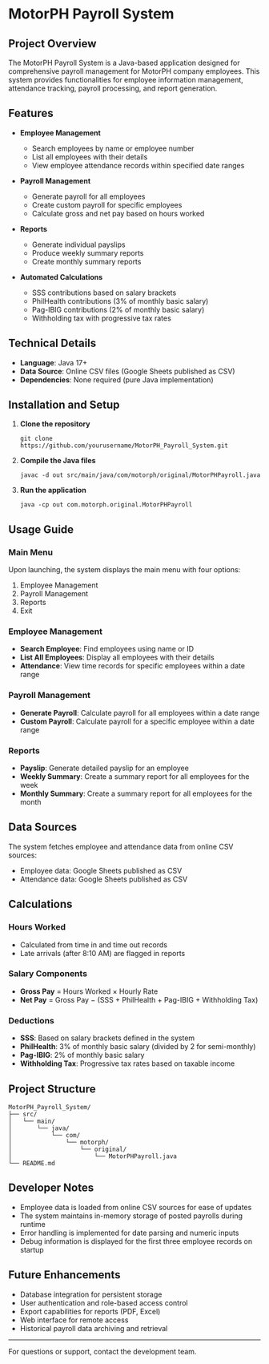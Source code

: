 # MotorPH Payroll System

## Project Overview

The MotorPH Payroll System is a Java-based application designed for comprehensive payroll management for MotorPH company employees. This system provides functionalities for employee information management, attendance tracking, payroll processing, and report generation.

## Features

- **Employee Management**
  - Search employees by name or employee number
  - List all employees with their details
  - View employee attendance records within specified date ranges

- **Payroll Management**
  - Generate payroll for all employees
  - Create custom payroll for specific employees
  - Calculate gross and net pay based on hours worked

- **Reports**
  - Generate individual payslips
  - Produce weekly summary reports
  - Create monthly summary reports

- **Automated Calculations**
  - SSS contributions based on salary brackets
  - PhilHealth contributions (3% of monthly basic salary)
  - Pag-IBIG contributions (2% of monthly basic salary)
  - Withholding tax with progressive tax rates

## Technical Details

- **Language**: Java 17+
- **Data Source**: Online CSV files (Google Sheets published as CSV)
- **Dependencies**: None required (pure Java implementation)

## Installation and Setup

1. **Clone the repository**
   ```
   git clone https://github.com/yourusername/MotorPH_Payroll_System.git
   ```

2. **Compile the Java files**
   ```
   javac -d out src/main/java/com/motorph/original/MotorPHPayroll.java
   ```

3. **Run the application**
   ```
   java -cp out com.motorph.original.MotorPHPayroll
   ```

## Usage Guide

### Main Menu
Upon launching, the system displays the main menu with four options:
1. Employee Management
2. Payroll Management
3. Reports
4. Exit

### Employee Management
- **Search Employee**: Find employees using name or ID
- **List All Employees**: Display all employees with their details
- **Attendance**: View time records for specific employees within a date range

### Payroll Management
- **Generate Payroll**: Calculate payroll for all employees within a date range
- **Custom Payroll**: Calculate payroll for a specific employee within a date range

### Reports
- **Payslip**: Generate detailed payslip for an employee
- **Weekly Summary**: Create a summary report for all employees for the week
- **Monthly Summary**: Create a summary report for all employees for the month

## Data Sources

The system fetches employee and attendance data from online CSV sources:
- Employee data: Google Sheets published as CSV
- Attendance data: Google Sheets published as CSV

## Calculations

### Hours Worked
- Calculated from time in and time out records
- Late arrivals (after 8:10 AM) are flagged in reports

### Salary Components
- **Gross Pay** = Hours Worked × Hourly Rate
- **Net Pay** = Gross Pay − (SSS + PhilHealth + Pag-IBIG + Withholding Tax)

### Deductions
- **SSS**: Based on salary brackets defined in the system
- **PhilHealth**: 3% of monthly basic salary (divided by 2 for semi-monthly)
- **Pag-IBIG**: 2% of monthly basic salary
- **Withholding Tax**: Progressive tax rates based on taxable income

## Project Structure

```
MotorPH_Payroll_System/
├── src/
│   └── main/
│       └── java/
│           └── com/
│               └── motorph/
│                   └── original/
│                       └── MotorPHPayroll.java
└── README.md
```

## Developer Notes

- Employee data is loaded from online CSV sources for ease of updates
- The system maintains in-memory storage of posted payrolls during runtime
- Error handling is implemented for date parsing and numeric inputs
- Debug information is displayed for the first three employee records on startup

## Future Enhancements

- Database integration for persistent storage
- User authentication and role-based access control
- Export capabilities for reports (PDF, Excel)
- Web interface for remote access
- Historical payroll data archiving and retrieval

---

For questions or support, contact the development team.
